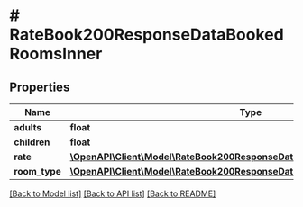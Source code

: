 # # RateBook200ResponseDataBookedRoomsInner

## Properties

Name | Type | Description | Notes
------------ | ------------- | ------------- | -------------
**adults** | **float** |  | [optional]
**children** | **float** |  | [optional]
**rate** | [**\OpenAPI\Client\Model\RateBook200ResponseDataBookedRoomsInnerRate**](RateBook200ResponseDataBookedRoomsInnerRate.md) |  | [optional]
**room_type** | [**\OpenAPI\Client\Model\RateBook200ResponseDataBookedRoomsInnerRoomType**](RateBook200ResponseDataBookedRoomsInnerRoomType.md) |  | [optional]

[[Back to Model list]](../../README.md#models) [[Back to API list]](../../README.md#endpoints) [[Back to README]](../../README.md)
